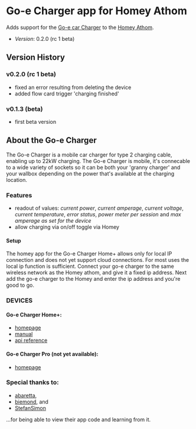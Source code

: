 # Go-e Charger app for Homey Athom
Adds support for the [Go-e car Charger](https://go-e.co/en/) to the [Homey Athom](https://www.athom.com/).
* *Version*: 0.2.0 (rc 1 beta)

## Version History

### v0.2.0 (rc 1 beta)
* fixed an error resulting from deleting the device
* added flow card trigger 'charging finished'

### v0.1.3 (beta)
* first beta version

## About the Go-e Charger
The Go-e Charger is a mobile car charger for type 2 charging cable, enabling up to 22kW charging. The Go-e Charger is mobile, it's connecable to a wide variety of sockets so it can be both your 'granny charger' and your wallbox depending on the power that's available at the charging location.

### Features
* readout of values: *current power*, *current amperage*, *current voltage*, *current temperature*, *error status*, *power meter per session* and *max amperage as set for the device*
* allow charging via on/off toggle via Homey

#### Setup
The homey app for the Go-e Charger Home+ allows only for local IP connection and does not yet support cloud connections. For most uses the local ip function is sufficient. Connect your go-e charger to the same wireless network as the Homey athom, and give it a fixed ip address. Next add the go-e charger to the Homey and enter the ip address and you're good to go.

### DEVICES
#### Go-e Charger Home+:
* [homepage](https://go-e.co/en/go-echarger-home/)
* [manual](https://go-e.co/wp-content/uploads/2019/04/Handbuch-B2C-Charger_EN-1.0-003-1.pdf)
* [api reference](https://go-e.co/app/api.pdf)

#### Go-e Charger Pro (not yet available):
* [homepage](https://go-e.co/en/go-echarger-pro/)

### Special thanks to:
* [abaretta](https://github.com/abaretta),
* [biemond](https://github.com/biemond), and
* [StefanSimon](https://gitlab.com/StefanSimon)

...for being able to view their app code and learning from it.
